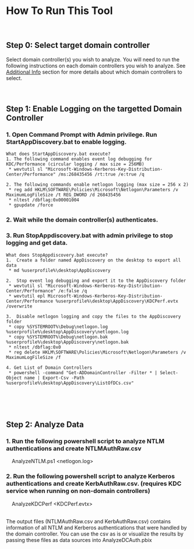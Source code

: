 # How To Run This Tool
<br>

## Step 0: Select target domain controller
Select domain </span>controller(s) you wish to analyze. You will need to run the following instructions on each domain controllers you wish to analyze. 
See [Additional Info](https://github.com/gentarom/AppDiscoveryTool/blob/main/FilesForThisGithubSite/AppDiscoveryTool.md#additional-info) section for more details about which domain controllers to select.
<br>
<br>
<br>

## Step 1: Enable Logging on the targetted Domain Controller
### 1. Open Command Prompt with Admin privilege. Run StartAppDiscovery.bat to enable logging.
```
What does StartAppDiscovery.bat execute?
1. The following command enables event log debugging for KDC/Performance (circular logging / max size = 256MB)
 * wevtutil sl "Microsoft-Windows-Kerberos-Key-Distribution-Center/Performance" /ms:268435456 /rt:true /e:true /q

2. The following commands enable netlogon logging (max size = 256 x 2)
 * reg add HKLM\SOFTWARE\Policies\Microsoft\Netlogon\Parameters /v MaximumLogFileSize /t REG_DWORD /d 268435456
 * nltest /dbflag:0x00001004
 * gpupdate /force
```

### 2. Wait while the domain controller(s) authenticates. 

### 3.	Run StopAppdiscovery.bat with admin privilege to stop logging and get data. 
```
What does StopAppdiscovery.bat execute?
1.	Create a folder named AppDiscovery on the desktop to export all data
 * md %userprofile%\desktop\AppDiscovery
 
2.	Stop event log debugging and export it to the AppDiscovery folder
 * wevtutil sl "Microsoft-Windows-Kerberos-Key-Distribution-Center/Performance" /e:false /q
 * wevtutil epl Microsoft-Windows-Kerberos-Key-Distribution-Center/Performance %userprofile%\desktop\AppDiscovery\KDCPerf.evtx /overwrite
 
3.	Disable netlogon logging and copy the files to the AppDiscovery folder 
 * copy %SYSTEMROOT%\Debug\netlogon.log %userprofile%\desktop\AppDiscovery\netlogon.log
 * copy %SYSTEMROOT%\Debug\netlogon.bak %userprofile%\desktop\AppDiscovery\netlogon.bak
 * nltest /dbflag:0x0
 * reg delete HKLM\SOFTWARE\Policies\Microsoft\Netlogon\Parameters /v MaximumLogFileSize /f

4. Get List of Domain Controllers
 * powershell -command "Get-ADDomainController -Filter * | Select-Object name | Export-Csv -Path %userprofile%\desktop\AppDiscovery\ListOfDCs.csv"

```
<br>
<br>
<br>


## Step 2: Analyze Data
### 1.	Run the following powershell script to analyze NTLM authentications and create NTLMAuthRaw.csv
&nbsp;&nbsp;&nbsp; AnalyzeNTLM.ps1 <netlogon.log> 

### 2. Run the following powershell script to analyze Kerberos authentications and create KerbAuthRaw.csv. (requires KDC service when running on non-domain controllers)
&nbsp;&nbsp;&nbsp; AnalyzeKDCPerf <KDCPerf.evtx>

<br>
The output files (NTLMAuthRaw.csv and KerbAuthRaw.csv) contains information of all NTLM and Kerberos authentications that were handled by the domain controller. You can use the csv as is or visualize the results by passing these files as data sources into AnalyzeDCAuth.pbix
